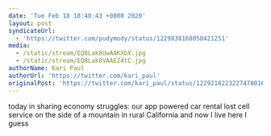 ```yaml
---
date: 'Tue Feb 18 18:40:43 +0000 2020'
layout: post
syndicateUrl:
  - 'https://twitter.com/pudymody/status/1229838168058421251'
media:
  - /static/stream/EQ8Lak8UwAAKXbX.jpg
  - /static/stream/EQ8Lak8VAAEZ4tC.jpg
authorName: Kari Paul
authorUrl: 'https://twitter.com/kari_paul'
originalPost: 'https://twitter.com/kari_paul/status/1229214223227478016'
---
```

today in sharing economy struggles: our app powered car rental lost cell service on the side of a mountain in rural California and now I live here I guess 